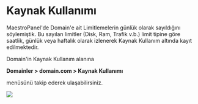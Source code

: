 # Kaynak Kullanımı

MaestroPanel'de Domain'e ait Limitlemelerin günlük olarak sayıldığını söylemiştik. Bu sayılan limitler (Disk, Ram, Trafik v.b.) limit tipine göre saatlik, günlük veya haftalık olarak izlenerek Kaynak Kullanım altında kayıt edilmektedir.

Domain'in Kaynak Kullanım alanına

**Domainler > domain.com > Kaynak Kullanımı**

menüsünü takip ederek ulaşabilirsiniz.

![](https://lh6.googleusercontent.com/dxTu_096fqWBrXiRJuv1cVuLctx64FKxI7F2S2kyGM1kI-ML0ZqBA-A67qyY_lANoVAbZ_lsFvIyXE5qPE1UT1cILeGNzRhzLP3MNX95PqoVypjxGahaMpN76h0a4gVFJw)
